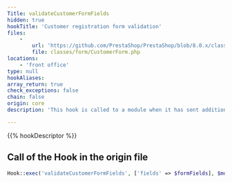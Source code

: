 ```yaml
---
Title: validateCustomerFormFields
hidden: true
hookTitle: 'Customer registration form validation'
files:
    -
        url: 'https://github.com/PrestaShop/PrestaShop/blob/8.0.x/classes/form/CustomerForm.php'
        file: classes/form/CustomerForm.php
locations:
    - 'front office'
type: null
hookAliases: 
array_return: true
check_exceptions: false
chain: false
origin: core
description: 'This hook is called to a module when it has sent additional fields with additionalCustomerFormFields'

---
```


{{% hookDescriptor %}}

## Call of the Hook in the origin file

```php
Hook::exec('validateCustomerFormFields', ['fields' => $formFields], $moduleId, true)
```
